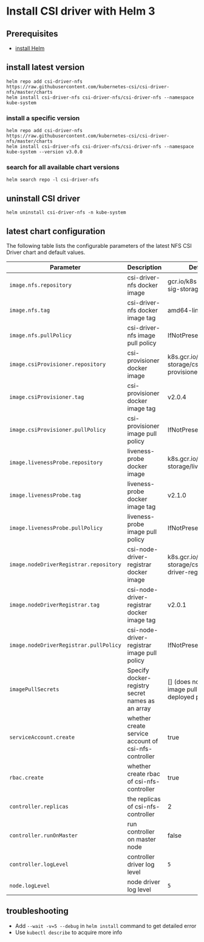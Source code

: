 # Install CSI driver with Helm 3

## Prerequisites
 - [install Helm](https://helm.sh/docs/intro/quickstart/#install-helm)

## install latest version
```console
helm repo add csi-driver-nfs https://raw.githubusercontent.com/kubernetes-csi/csi-driver-nfs/master/charts
helm install csi-driver-nfs csi-driver-nfs/csi-driver-nfs --namespace kube-system
```

### install a specific version
```console
helm repo add csi-driver-nfs https://raw.githubusercontent.com/kubernetes-csi/csi-driver-nfs/master/charts
helm install csi-driver-nfs csi-driver-nfs/csi-driver-nfs --namespace kube-system --version v3.0.0
```

### search for all available chart versions
```console
helm search repo -l csi-driver-nfs
```

## uninstall CSI driver
```console
helm uninstall csi-driver-nfs -n kube-system
```

## latest chart configuration

The following table lists the configurable parameters of the latest NFS CSI Driver chart and default values.

| Parameter                                         | Description                                                | Default                                                           |
|---------------------------------------------------|------------------------------------------------------------|-------------------------------------------------------------------|
| `image.nfs.repository`                            | csi-driver-nfs docker image                                | gcr.io/k8s-staging-sig-storage/nfsplugin                          |
| `image.nfs.tag`                                   | csi-driver-nfs docker image tag                            | amd64-linux-canary                                                |
| `image.nfs.pullPolicy`                            | csi-driver-nfs image pull policy                           | IfNotPresent                                                      |
| `image.csiProvisioner.repository`                 | csi-provisioner docker image                               | k8s.gcr.io/sig-storage/csi-provisioner                            |
| `image.csiProvisioner.tag`                        | csi-provisioner docker image tag                           | v2.0.4                                                            |
| `image.csiProvisioner.pullPolicy`                 | csi-provisioner image pull policy                          | IfNotPresent                                                      |
| `image.livenessProbe.repository`                  | liveness-probe docker image                                | k8s.gcr.io/sig-storage/livenessprobe                              |
| `image.livenessProbe.tag`                         | liveness-probe docker image tag                            | v2.1.0                                                            |
| `image.livenessProbe.pullPolicy`                  | liveness-probe image pull policy                           | IfNotPresent                                                      |
| `image.nodeDriverRegistrar.repository`            | csi-node-driver-registrar docker image                     | k8s.gcr.io/sig-storage/csi-node-driver-registrar                  |
| `image.nodeDriverRegistrar.tag`                   | csi-node-driver-registrar docker image tag                 | v2.0.1                                                            |
| `image.nodeDriverRegistrar.pullPolicy`            | csi-node-driver-registrar image pull policy                | IfNotPresent                                                      |
| `imagePullSecrets`                                | Specify docker-registry secret names as an array           | [] (does not add image pull secrets to deployed pods)                                                           |
| `serviceAccount.create`                           | whether create service account of csi-nfs-controller       | true                                                              |
| `rbac.create`                                     | whether create rbac of csi-nfs-controller                  | true                                                              |
| `controller.replicas`                             | the replicas of csi-nfs-controller                         | 2                                                                 |
| `controller.runOnMaster`                          | run controller on master node                              | false                                                             |
| `controller.logLevel`                             | controller driver log level                                                          |`5`                                                           |
| `node.logLevel`                                   | node driver log level                                                          |`5`                                                           |

## troubleshooting
 - Add `--wait -v=5 --debug` in `helm install` command to get detailed error
 - Use `kubectl describe` to acquire more info
